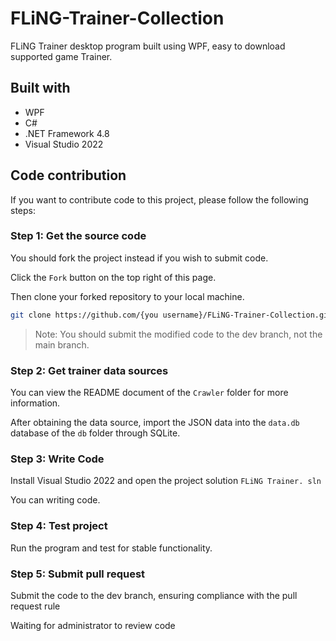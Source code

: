 # FLiNG-Trainer-Collection

FLiNG Trainer desktop program built using WPF, easy to download supported game Trainer.

## Built with

- WPF
- C#
- .NET Framework 4.8
- Visual Studio 2022

## Code contribution

If you want to contribute code to this project, please follow the following steps:

### Step 1: Get the source code

You should fork the project instead if you wish to submit code.

Click the `Fork` button on the top right of this page.

Then clone your forked repository to your local machine.

```sh
git clone https://github.com/{you username}/FLiNG-Trainer-Collection.git
```

 > Note: You should submit the modified code to the dev branch, not the main branch. 

### Step 2: Get trainer data sources

You can view the README document of the `Crawler` folder for more information.

After obtaining the data source, import the JSON data into the `data.db` database of the `db` folder through SQLite.

### Step 3: Write Code

Install Visual Studio 2022 and open the project solution `FLiNG Trainer. sln`

You can writing code.

### Step 4: Test project

Run the program and test for stable functionality.

### Step 5: Submit pull request

Submit the code to the dev branch, ensuring compliance with the pull request rule

Waiting for administrator to review code

